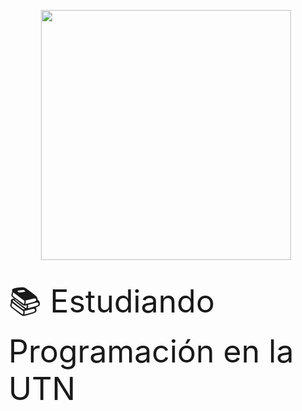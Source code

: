 <p align="center">
  <img width="400" src="https://media.giphy.com/media/2IudUHdI075HL02Pkk/giphy.gif">
</p>
  <br>
  <span style="font-size:50px;">📚 Estudiando Programación en la UTN</span>
</div>




<!--
**camilaporro/camilaporro** is a ✨ _special_ ✨ repository because its `README.md` (this file) appears on your GitHub profile.

Here are some ideas to get you started:

- 🔭 I’m currently working on ...
- 🌱 I’m currently learning ...
- 👯 I’m looking to collaborate on ...
- 🤔 I’m looking for help with ...
- 💬 Ask me about ...
- 📫 How to reach me: ...
- 😄 Pronouns: ...
- ⚡ Fun fact: ...
-->
